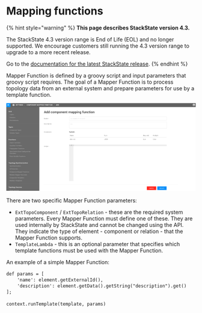 # Mapping functions

{% hint style="warning" %}
**This page describes StackState version 4.3.**

The StackState 4.3 version range is End of Life (EOL) and no longer supported. We encourage customers still running the 4.3 version range to upgrade to a more recent release.

Go to the [documentation for the latest StackState release](https://docs.stackstate.com/).
{% endhint %}

Mapper Function is defined by a groovy script and input parameters that groovy script requires. The goal of a Mapper Function is to process topology data from an external system and prepare parameters for use by a template function.

![Mapper function](/.gitbook/assets/mapping_function.png)

There are two specific Mapper Function parameters:

* `ExtTopoComponent` / `ExtTopoRelation` - these are the required system parameters. Every Mapper Function must define one of these. They are used internally by StackState and cannot be changed using the API. They indicate the type of element - component or relation - that the Mapper Function supports.
* `TemplateLambda` - this is an optional parameter that specifies which template functions must be used with the Mapper Function.

An example of a simple Mapper Function:

```text
def params = [
    'name': element.getExternalId(),
    'description': element.getData().getString("description").get()
];

context.runTemplate(template, params)
```

